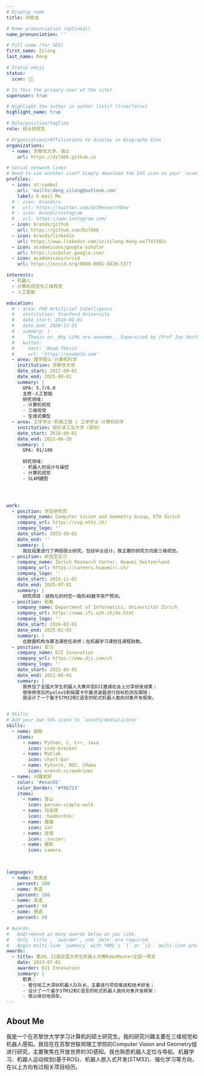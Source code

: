 ```yaml
---
# Display name
title: 邓紫龙

# Name pronunciation (optional)
name_pronunciation: ''

# Full name (for SEO)
first_name: Zilong
last_name: Deng

# Status emoji 
status:
  icon: 👨‍💻

# Is this the primary user of the site?
superuser: true

# Highlight the author in author lists? (true/false)
highlight_name: true

# Role/position/tagline
role: 硕士研究生

# Organizations/Affiliations to display in Biography blox
organizations:
  - name: 苏黎世大学，瑞士
    url: https://dzl666.github.io

# Social network links
# Need to use another icon? Simply download the SVG icon to your `assets/media/icons/` folder.
profiles:
  - icon: at-symbol
    url: 'mailto:deng_zilong@outlook.com'
    label: E-mail Me
  # - icon: brands/x
  #   url: https://twitter.com/GetResearchDev
  # - icon: brands/instagram
  #   url: https://www.instagram.com/
  - icon: brands/github
    url: https://github.com/Dzl666
  - icon: brands/linkedin
    url: https://www.linkedin.com/in/zilong-deng-aa7747283/
  - icon: academicons/google-scholar
    url: https://scholar.google.com/
  - icon: academicons/orcid
    url: https://orcid.org/0000-0001-6820-5377

interests:
  - 机器人
  - 计算机视觉与三维视觉
  - 人工智能

education:
  # - area: PhD Artificial Intelligence
  #   institution: Stanford University
  #   date_start: 2016-01-01
  #   date_end: 2020-12-31
  #   summary: |
  #     Thesis on _Why LLMs are awesome_. Supervised by [Prof Joe Smith](https://example.com). Presented papers at 5 IEEE conferences with the contributions being published in 2 Springer journals.
  #   button:
  #     text: 'Read Thesis'
  #     url: 'https://example.com'
  - area: 理学硕士-计算机科学
    institution: 苏黎世大学
    date_start: 2022-09-01
    date_end: 2025-09-01
    summary: |
      GPA: 5.7/6.0
      主修-人工智能
      研究领域:
      - 计算机视觉
      - 三维视觉
      - 生成式模型
  - area: 工学学士-机械工程 | 工学学士-计算机科学
    institution: 哈尔滨工业大学（深圳）
    date_start: 2018-09-01
    date_end: 2022-06-20
    summary: |
      GPA: 91/100
      
      研究领域:
      - 机器人的设计与操控
      - 计算机视觉
      - SLAM建图




work:
  - position: 学生研究员
    company_name: Computer Vision and Geometry Group, ETH Zürich
    company_url: https://cvg.ethz.ch/
    company_logo: ''
    date_start: 2023-10-01
    date_end: ''
    summary: |
      我在组里进行了两段硕士研究，包括毕业设计。我主要的研究方向是三维视觉。
  - position: 研究型实习
    company_name: Zürich Research Center, Huawei Switzerland
    company_url: https://careers.huaweirc.ch/
    company_logo: ''
    date_start: 2024-11-01
    date_end: 2025-07-01
    summary: |
      研究项目：结构化的时空一致的4D数字资产预测。
  - position: 助教
    company_name: Department of Informatics, Universität Zürich
    company_url: https://www.ifi.uzh.ch/de.html
    company_logo: ''
    date_start: 2024-02-01
    date_end: 2025-01-01
    summary: |
      在数据机构与算法课担任讲师；在机器学习课担任课程助教。
  - position: 实习
    company_name: DJI Innovation
    company_url: https://www.dji.com/ch
    company_logo: ''
    date_start: 2021-05-01
    date_end: 2021-08-01
    summary: |
      我参加了全国大学生机器人大赛并受DJI邀请在会上分享研发成果；
      使用修改后的yolov5和拓展卡尔曼滤波器进行目标检测及跟随；
      我设计了一个基于STM32和C语言的轮式机器人面向对象开发框架。


# Skills
# Add your own SVG icons to `assets/media/icons/`
skills:
  - name: 技能
    items:
      - name: Python, C, C++, Java
        icon: code-bracket
      - name: Matlab
        icon: chart-bar
      - name: Pytorch, ROS, CMake
        icon: wrench-screwdriver
  - name: 兴趣爱好
    color: '#eeac02'
    color_border: '#f0bf23'
    items:
      - name: 登山
        icon: person-simple-walk
      - name: 羽毛球
        icon: :badminton:
      - name: 撸猫
        icon: cat
      - name: 足球
        icon: :soccer:
      - name: 摄影
        icon: camera
      


languages:
  - name: 普通话
    percent: 100
  - name: 粤语
    percent: 100
  - name: 英语
    percent: 90
  - name: 德语
    percent: 50

# Awards.
#   Add/remove as many awards below as you like.
#   Only `title`, `awarder`, and `date` are required.
#   Begin multi-line `summary` with YAML's `|` or `|2-` multi-line prefix and indent 2 spaces below.
awards:
  - title: 第20、21届全国大学生机器人大赛RoboMaster全国一等奖
    date: 2023-07-01
    awarder: DJI Innovation
    summary: |
      职责：
      - 曾任哈工大深圳机器人队队长，主要进行项目推进和技术研发；
      - 设计了一个基于STM32和C语言的轮式机器人面向对象开发框架；
      - 夜以继日地调车。
---
```


## About Me

我是一个在苏黎世大学学习计算机的硕士研究生。我的研究兴趣主要在三维视觉和机器人感知。我现在在苏黎世联邦理工学院的Computer Vision and Geometry组进行研究，主要聚焦在开放世界的3D感知。我也熟悉机器人定位与导航、机器学习、机器人运动规划(基于ROS)、机器人嵌入式开发(STM32)、强化学习等方向，在以上方向有过相关项目经历。
